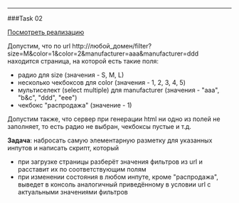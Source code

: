 ﻿---

###Task 02

[Посмотреть реализацию](https://jsfiddle.net/jqe1dnvc/)

Допустим, что по url http://любой\_домен/filter?size=M&color=1&color=2&manufacturer=aaa&manufacturer=ddd
 находится страница, на которой есть такие поля: 
- радио для size (значения - S, M, L) 
- несколько чекбоксов для color (значения - 1, 2, 3, 4, 5) 
- мультиселект (select multiple) для manufacturer (значения - "aaa", "b&c", "ddd", "eee")  
- чекбокс "распродажа" (значение - 1) 

Допустим также, что сервер при генерации html ни одно из полей не заполняет, то есть радио не выбран, чекбоксы пустые и т.д. 

**Задача**: набросать самую элементарную разметку для указанных инпутов и написать скрипт, который  

- при загрузке страницы разберёт значения фильтров из url и расставит их по соответствующим полям 
- при изменении состояния в любом инпуте, кроме "распродажа", выведет в консоль аналогичный приведённому в условии url с актуальными значениями фильтров
